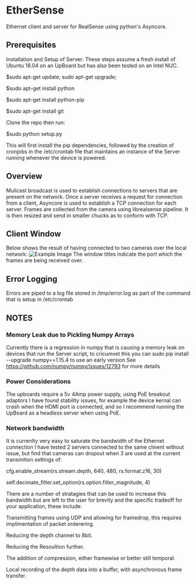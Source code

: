 # EtherSense
Ethernet client and server for RealSense using python's Asyncore.

## Prerequisites
Installation and Setup of Server:
These steps assume a fresh install of Ubuntu 18.04 on an UpBoard but has also been tested on an Intel NUC.

$sudo apt-get update; sudo apt-get upgrade; 

$sudo apt-get install python

$sudo apt-get install python-pip  

$sudo apt-get install git 

Clone the repo then run:

$sudo python setup.py

This will first install the pip dependencies, followed by the creation of cronjobs in the /etc/crontab file that maintains an instance of the Server running whenever the device is powered. 

## Overview
Mulicast broadcast is used to establish connections to servers that are present on the network. 
Once a server receives a request for connection from a client, Asyncore is used to establish a TCP connection for each server. 
Frames are collected from the camera using librealsense pipeline. It is then resized and send in smaller chucks as to conform with TCP.

## Client Window
Below shows the result of having connected to two cameras over the local network: 
![Example Image](https://github.com/krejov100/EtherSense/blob/master/MultiCameraEthernet.jpg)
The window titles indicate the port which the frames are being received over. 

## Error Logging
Errors are piped to a log file stored in /tmp/error.log as part of the command that is setup in /etc/crontab

## NOTES
### Memory Leak due to Pickling Numpy Arrays
Currently there is a regression in numpy that is causing a memory leak on devices that run the Server script, to cricumvet this you can sudo pip install --upgrade numpy==1.15.4 to use an early version
See https://github.com/numpy/numpy/issues/12793 for more details

### Power Considerations
The upboards require a 5v 4Amp power supply, using PoE breakout adaptors I have found stability issues, for example the device kernal can crash when the HDMI port is connected, and so I recommend running the UpBoard as a headless server when using PoE. 

### Network bandwidth
It is currenlty very easy to saturate the bandwidth of the Ethernet connection I have tested 2 servers connected to the same clinent without issue, but find that cameras can dropout when 3 are used at the current transmition settings of:

cfg.enable_stream(rs.stream.depth, 640, 480, rs.format.z16, 30)

self.decimate_filter.set_option(rs.option.filter_magnitude, 4)

There are a number of stratagies that can be used to increase this bandwidth but are left to the user for brevity and the specific tradeoff for your application, these include:

Transmitting frames using UDP and allowing for framedrop, this requires implimentation of packet orderering.

Reducing the depth channel to 8bit.

Reducing the Resoultion further. 

The addition of compression, either framewise or better still temporal. 

Local recording of the depth data into a buffer, with asynchronous frame transfer. 
